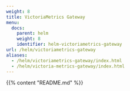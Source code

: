 ```yaml
---
weight: 8
title: VictoriaMetrics Gateway
menu:
  docs:
    parent: helm
    weight: 8
    identifier: helm-victoriametrics-gateway
url: /helm/victoriametrics-gateway
aliases:
  - /helm/victoriametrics-gateway/index.html
  - /helm/victoria-metrics-gateway/index.html
---
```

{{% content "README.md" %}}

